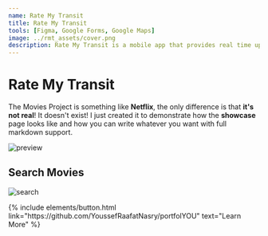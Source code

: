 ```yaml
---
name: Rate My Transit
title: Rate My Transit
tools: [Figma, Google Forms, Google Maps]
image: ../rmt_assets/cover.png
description: Rate My Transit is a mobile app that provides real time updates on travel conditions from the local transit community. Using Rate My Transit, transit users share information with each other to improve the experience for all riders.
---
```


# Rate My Transit

The Movies Project is something like **Netflix**, the only difference is that **it's not real**! It doesn't exist! I just created it to demonstrate how the **showcase** page looks like and how you can write whatever you want with full markdown support.

![preview](https://www.sketchappsources.com/resources/source-image/we-were-soldiers-landing-page-dbruggisser.jpg)

## Search Movies

![search](https://www.sketchappsources.com/resources/source-image/microsoft-windows-10-virtual-keyboard-diogo-sousa.png)

<p class="text-center">
{% include elements/button.html link="https://github.com/YoussefRaafatNasry/portfolYOU" text="Learn More" %}
</p>